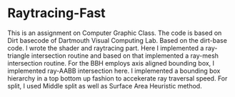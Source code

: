 # Raytracing-Fast
This is an assignment on Computer Graphic Class. 
The code is based on Dirt basecode of Dartmouth Visual Computing Lab.
Based on the dirt-base code.
I wrote the shader and raytracing part.
Here I implemented a ray-triangle intersection routine and based on that implemented a ray-mesh intersection routine.
For the BBH employs axis aligned bounding box, I implemented ray-AABB intersection here.
I implemented a bounding box hierarchy in a top bottom up fashion to accekerate ray traversal speed. 
For split, I used Middle split as well as Surface Area Heuristic method.
